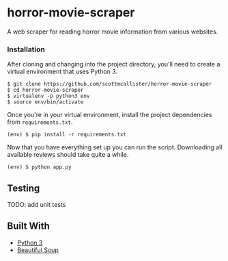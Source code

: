 # horror-movie-scraper

A web scraper for reading horror movie information from various websites.

### Installation

After cloning and changing into the project directory, you'll need to create a
virtual environment that uses Python 3.

```
$ git clone https://github.com/scottmcallister/horror-movie-scraper
$ cd horror-movie-scraper
$ virtualenv -p python3 env
$ source env/bin/activate
```

Once you're in your virtual environment, install the project dependencies from
`requirements.txt`.

```
(env) $ pip install -r requirements.txt
```

Now that you have everything set up you can run the script. Downloading all
available reviews should take quite a while.

```
(env) $ python app.py
```

## Testing

TODO: add unit tests


## Built With

* [Python 3](https://www.python.org/download/releases/3.0/)
* [Beautiful Soup](https://www.crummy.com/software/BeautifulSoup/)
